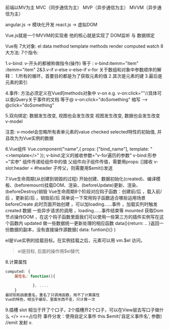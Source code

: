 前端以MV为主
MVC（同步通信为主）
MVP（异步通信为主）
MVVM（异步通信为主）

angular.js  -> 模块化开发
react.js -> 虚拟DOM

Vue.js就是一个MVVM的实现者 他的核心就是实现了  DOM监听  与  数据绑定

Vue有  7大对象: el  data  method  template  methods  render  computed  watch
            8大方法: 
            7个指令: 

1.v-bind: v-开头的都被称做指令(操作)      等于 :       v-bind:itemm="item"    :itemm="item"
2&3.v-if  v-else v-else-if v-for
            关于数组和对象中参数顺序的解释：
                    1.所有的循环，首要目的都是为了获取元素的值
                    2.其次是元素的键
                    3.最后是元素的索引

4.事件: 方法必须定义在Vue的methods对象中
v-on  e.g. v-on:click=""//具体可以查jQuery关于事件的文档    等于@   v-on:click="doSomething"    缩写 -->  @click="doSomething"

5.双向绑定:  数据发生改变, 视图也会发生改变
                视图发生改变, 数据也会发生改变
v-model 

注意: v-model会忽略所有表单元素的value checked selected特性的初始值, 并且改为为Vue实例的数据

6.Vue组件
Vue.component("name",{
        props: ["bind_name"],
        template: "<>template</>"
});
v-bind:定义的接收参数="v-for遍历的参数"                v-bind:形参="实参"
组件传递给组件中的值
父组件向子组件传值，需要用props: []接收                     v-slot:header   =  #header
子传父，则需要用$emit()发送

7.Vue生命周期(从创建到销毁的过程)
            开始创建、数据初始化(created)、编译模板、(beforemount)挂载DOM、渲染、(beforeUpdate)更新、渲染、(beforeDestroy)销毁
            Vue生命周期8个阶段对应钩子函数：创建前/后 ，载入前/后 ，更新前/后 ，销毁前/后
简单说一下常用钩子函数适合哪些运用场景
    beforeCreate 此时页面开始创建 ，可以加loading……事件 ，加载实列时触发
    created 数据 一些异步请求的调用 ，loading……事件结束等
    mounted 获取Dom节点操作DOM ，在这个钩子函数里面我们可以使用一些第三方的插件实例写在这个函数内
    updated 做一些数据统一更新处理的相应函数
data(){return: .. }返回一份数据的副本，没有直接操作源数据( data: funtion(){}  )

el是Vue实例的挂载目标。在实例挂载之后，元素可以用 vm.$el 访问。
> el是目标, 后面的操作用$el替代


8.计算属性 
```javascript
computed: {
    属性名: function(){

            }, ....
    }
最好别和函数重名，重名了只调用函数，用不了计算属性
Vue的特色，相当于缓存，里面东西不变，只计算一次
```
9.插槽 slot
        相当于开了个口子，2个插槽开2个口子，可以在View层去写口子做什么
<slot name="name"></> ===占位符
        事件分发：使用自定义事件   this.$emit('自定义事件名', 参数)       //emit 发射 v.





